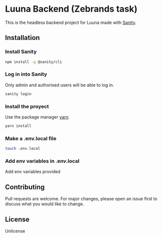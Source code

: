 # Luuna Backend (Zebrands task)

This is the headless backend project for Luuna made with [Sanity](https://www.sanity.io/).

## Installation
### Install Sanity
```bash
npm install -g @sanity/cli
```
### Log in into Sanity
Only admin and authorised users will be able to log in.
```bash
sanity login
```
### Install the proyect
Use the package manager [yarn](https://yarnpkg.com/).
```bash
yarn install
```
### Make a .env.local file
```bash
touch .env.local
```
### Add env variables in .env.local
Add env variables provided
## Contributing
Pull requests are welcome. For major changes, please open an issue first to discuss what you would like to change.
## License
Unlicense